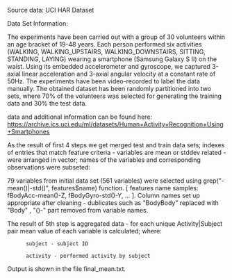Source data: UCI HAR Dataset


Data Set Information:

The experiments have been carried out with a group of 30 volunteers within an age bracket of 19-48 years. Each person performed six activities (WALKING, WALKING_UPSTAIRS, WALKING_DOWNSTAIRS, SITTING, STANDING, LAYING) wearing a smartphone (Samsung Galaxy S II) on the waist. Using its embedded accelerometer and gyroscope, we captured 3-axial linear acceleration and 3-axial angular velocity at a constant rate of 50Hz. The experiments have been video-recorded to label the data manually. The obtained dataset has been randomly partitioned into two sets, where 70% of the volunteers was selected for generating the training data and 30% the test data.

data and additional information can be found  here: https://archive.ics.uci.edu/ml/datasets/Human+Activity+Recognition+Using+Smartphones

As the result of first 4 steps we get merged test and train data sets; indexes of entries that match feature criteria - variables are mean or stddev related -  were arranged in vector; names of the variables and  corresponding  observations were subseted:

79 variables from initial data set (561 variables) were selected  using  grep("-mean()|-std()", features$name) function.
[ features name samples: fBodyAcc-mean()-Z, fBodyGyro-std()-Y, ... ]. Column names set up  appropriate after cleaning - dublicates such as "BodyBody" replaced with "Body" , "()-" part removed from variable names. 



The result of 5th step is aggregated data - for each unique Activity|Subject pair mean value of each variable is calculated; 
    where:
    
          subject - subject ID
          
          activity - performed activity by subject

Output is shown in the file final_mean.txt.
